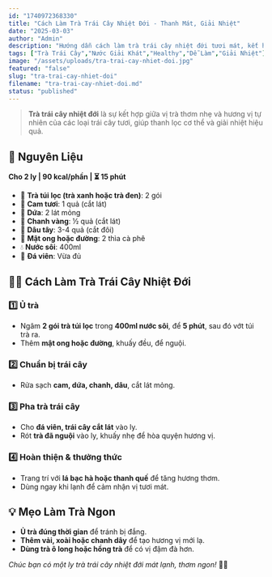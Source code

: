 ```yaml
---
id: "1740972368330"
title: "Cách Làm Trà Trái Cây Nhiệt Đới - Thanh Mát, Giải Nhiệt"
date: "2025-03-03"
author: "Admin"
description: "Hướng dẫn cách làm trà trái cây nhiệt đới tươi mát, kết hợp nhiều loại trái cây giàu vitamin, giúp giải nhiệt hiệu quả."
tags: ["Trà Trái Cây","Nước Giải Khát","Healthy","Dễ Làm","Giải Nhiệt"]
image: "/assets/uploads/tra-trai-cay-nhiet-doi.jpg"
featured: "false"
slug: "tra-trai-cay-nhiet-doi"
filename: "tra-trai-cay-nhiet-doi.md"
status: "published"
---
```

> **Trà trái cây nhiệt đới** là sự kết hợp giữa vị trà thơm nhẹ và hương vị tự nhiên của các loại trái cây tươi, giúp thanh lọc cơ thể và giải nhiệt hiệu quả.

## 🛒 **Nguyên Liệu**  
**Cho 2 ly | 90 kcal/phần | ⏳ 15 phút**  

- 🍵 **Trà túi lọc (trà xanh hoặc trà đen)**: 2 gói  
- 🍊 **Cam tươi**: 1 quả (cắt lát)  
- 🍍 **Dứa**: 2 lát mỏng  
- 🍋 **Chanh vàng**: ½ quả (cắt lát)  
- 🍓 **Dâu tây**: 3-4 quả (cắt đôi)  
- 🍯 **Mật ong hoặc đường**: 2 thìa cà phê  
- 💧 **Nước sôi**: 400ml  
- 🧊 **Đá viên**: Vừa đủ  

## 👩‍🍳 **Cách Làm Trà Trái Cây Nhiệt Đới**  

### 1️⃣ **Ủ trà**  
- Ngâm **2 gói trà túi lọc** trong **400ml nước sôi**, để **5 phút**, sau đó vớt túi trà ra.  
- Thêm **mật ong hoặc đường**, khuấy đều, để nguội.  

### 2️⃣ **Chuẩn bị trái cây**  
- Rửa sạch **cam, dứa, chanh, dâu**, cắt lát mỏng.  

### 3️⃣ **Pha trà trái cây**  
- Cho **đá viên, trái cây cắt lát** vào ly.  
- Rót **trà đã nguội** vào ly, khuấy nhẹ để hòa quyện hương vị.  

### 4️⃣ **Hoàn thiện & thưởng thức**  
- Trang trí với **lá bạc hà hoặc thanh quế** để tăng hương thơm.  
- Dùng ngay khi lạnh để cảm nhận vị tươi mát.  

## 💡 **Mẹo Làm Trà Ngon**  
- **Ủ trà đúng thời gian** để tránh bị đắng.  
- **Thêm vải, xoài hoặc chanh dây** để tạo hương vị mới lạ.  
- **Dùng trà ô long hoặc hồng trà** để có vị đậm đà hơn.  

*Chúc bạn có một ly trà trái cây nhiệt đới mát lạnh, thơm ngon!* 🍹😋